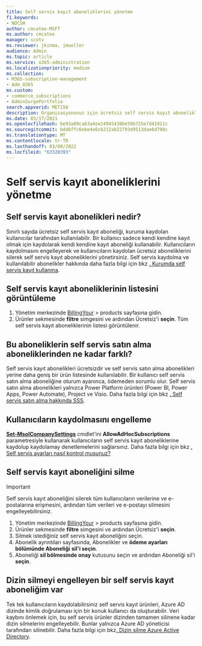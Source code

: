 ```yaml
---
title: Self servis kayıt aboneliklerini yönetme
f1.keywords:
- NOCSH
author: cmcatee-MSFT
ms.author: cmcatee
manager: scotv
ms.reviewer: jkinma, jmueller
audience: Admin
ms.topic: article
ms.service: o365-administration
ms.localizationpriority: medium
ms.collection:
- M365-subscription-management
- Adm_O365
ms.custom:
- commerce_subscriptions
- AdminSurgePortfolio
search.appverid: MET150
description: Organizasyonunuz için ücretsiz self servis kayıt aboneliklerini yönetmeyi öğrenin.
ms.date: 03/17/2021
ms.openlocfilehash: be93a09ca63a4ee24945438be59b725e7d41911c
ms.sourcegitcommit: bdd6ffc6ebe4e6cb212ab22793d9513dae6d798c
ms.translationtype: MT
ms.contentlocale: tr-TR
ms.lasthandoff: 03/08/2022
ms.locfileid: "63328393"
---
```

# <a name="manage-self-service-sign-up-subscriptions"></a>Self servis kayıt aboneliklerini yönetme

## <a name="what-are-self-service-sign-up-subscriptions"></a>Self servis kayıt abonelikleri nedir?

Sınırlı sayıda ücretsiz self servis kayıt aboneliği, kuruma kaydolan kullanıcılar tarafından kullanılabilir. Bir kullanıcı sadece kendi kendine kayıt olmak için kaydolarak kendi kendine kayıt aboneliği kullanabilir. Kullanıcıların kaydolmasını engelleyerek ve kullanıcıların kaydolan ücretsiz aboneliklerini silerek self servis kayıt aboneliklerini yönetirsiniz. Self servis kaydolma ve kullanılabilir abonelikler hakkında daha fazla bilgi için bkz [. Kurumda self servis kayıt kullanma](../../admin/misc/self-service-sign-up.md).

## <a name="view-a-list-of-self-service-sign-up-subscriptions"></a>Self servis kayıt aboneliklerinin listesini görüntüleme

1. Yönetim merkezinde <a href="https://go.microsoft.com/fwlink/p/?linkid=842054" target="_blank">BillingYour</a>  >  products sayfasına gidin.
2. Ürünler sekmesinde **filtre** simgesini ve ardından Ücretsiz'i **seçin**. Tüm self servis kayıt aboneliklerinin listesi görüntülenir.

## <a name="how-are-these-subscriptions-different-from-self-service-purchase-subscriptions"></a>Bu aboneliklerin self servis satın alma aboneliklerinden ne kadar farklı?

Self servis kayıt abonelikleri ücretsizdir ve self servis satın alma abonelikleri yerine daha geniş bir ürün listesinde kullanılabilir. Bir kullanıcı self servis satın alma aboneliğine oturum ayanınca, ödemeden sorumlu olur. Self servis satın alma abonelikleri yalnızca Power Platform ürünleri (Power BI, Power Apps, Power Automate), Project ve Visio. Daha fazla bilgi için bkz [. Self servis satın alma hakkında SSS](self-service-purchase-faq.yml).

## <a name="block-users-from-signing-up"></a>Kullanıcıların kaydolmasını engelleme

[**Set-MsolCompanySettings**](/powershell/module/msonline/set-msolcompanysettings?preserve-view=true&view=azureadps-1.0) cmdlet'ini **AllowAdHocSubscriptions** parametresiyle kullanarak kullanıcıların self servis kayıt aboneliklerine kaydolup kaydolamay denetlemelerini sağlarsınız. Daha fazla bilgi için bkz [. Self servis ayarları nasıl kontrol musunuz?](/azure/active-directory/users-groups-roles/directory-self-service-signup#how-do-i-control-self-service-settings)

## <a name="delete-a-self-service-sign-up-subscription"></a>Self servis kayıt aboneliğini silme

> [!IMPORTANT]
> Self servis kayıt aboneliğini silerek tüm kullanıcıların verilerine ve e-postalarına erişmesini, ardından tüm verileri ve e-postayı silmesini engelleyebilirsiniz.

1. Yönetim merkezinde <a href="https://go.microsoft.com/fwlink/p/?linkid=842054" target="_blank">BillingYour</a>  >  products sayfasına gidin.
2. Ürünler sekmesinde **filtre** simgesini ve ardından Ücretsiz'i **seçin**.
3. Silmek istediğiniz self servis kayıt aboneliğini seçin. 
4. Abonelik ayrıntıları sayfasında, Abonelikler ve **ödeme ayarları bölümünde Aboneliği** **sil'i seçin**.
5. Aboneliği **sil bölmesinde onay** kutusunu seçin ve ardından Aboneliği sil'i **seçin**.

## <a name="i-have-a-self-service-sign-up-subscription-that-blocks-directory-deletion"></a>Dizin silmeyi engelleyen bir self servis kayıt aboneliğim var

Tek tek kullanıcıların kaydolabilirsiniz self servis kayıt ürünleri, Azure AD dizinde kimlik doğrulaması için bir konuk kullanıcı da oluşturabilir. Veri kaybını önlemek için, bu self servis ürünler dizinden tamamen silinene kadar dizin silmelerini engelleyebilir. Bunlar yalnızca Azure AD yöneticisi tarafından silinebilir. Daha fazla bilgi için bkz[. Dizin silme Azure Active Directory](/azure/active-directory/users-groups-roles/directory-delete-howto).
